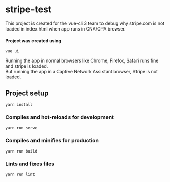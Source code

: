 # stripe-test
This project is created for the vue-cli 3 team to debug why stripe.com is not loaded in index.html when app runs in CNA/CPA browser.

#### Project was created using
```
vue ui
```

Running the app in normal browsers like Chrome, Firefox, Safari runs fine and stripe is loaded. <br>
But running the app in a Captive Network Assistant browser, Stripe is not loaded.

## Project setup
```
yarn install
```

### Compiles and hot-reloads for development
```
yarn run serve
```

### Compiles and minifies for production
```
yarn run build
```

### Lints and fixes files
```
yarn run lint
```
